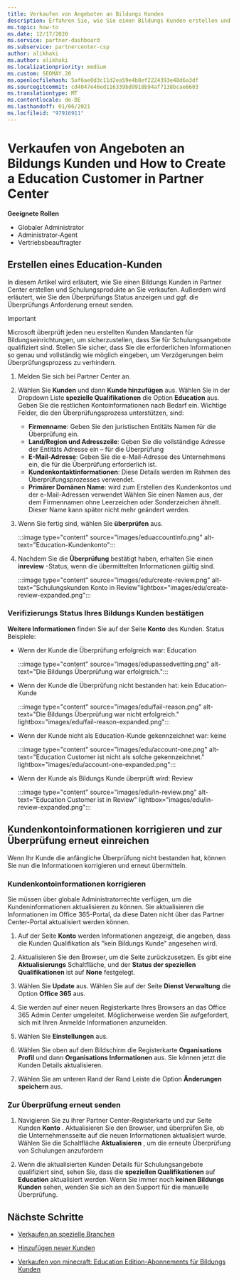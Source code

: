```yaml
---
title: Verkaufen von Angeboten an Bildungs Kunden
description: Erfahren Sie, wie Sie einen Bildungs Kunden erstellen und Angebote in Partner Center verkaufen. Beinhaltet die Bestätigung des Überprüfungs Status für ihren Bildungs Kunden.
ms.topic: how-to
ms.date: 12/17/2020
ms.service: partner-dashboard
ms.subservice: partnercenter-csp
author: alikhaki
ms.author: alikhaki
ms.localizationpriority: medium
ms.custom: SEOMAY.20
ms.openlocfilehash: 5af6ae0d3c11d2ea59e4b8ef2224393e48d6a3df
ms.sourcegitcommit: cd4047e46ed116339bd9918b94af7138bcae6603
ms.translationtype: MT
ms.contentlocale: de-DE
ms.lasthandoff: 01/06/2021
ms.locfileid: "97916911"
---
```

# <a name="how-to-sell-offers-to-education-customers-and-how-to-create-an-education-customer-in-partner-center"></a>Verkaufen von Angeboten an Bildungs Kunden und How to Create a Education Customer in Partner Center


**Geeignete Rollen**

- Globaler Administrator
- Administrator-Agent
- Vertriebsbeauftragter

## <a name="create-an-education-customer"></a>Erstellen eines Education-Kunden

In diesem Artikel wird erläutert, wie Sie einen Bildungs Kunden in Partner Center erstellen und Schulungsprodukte an Sie verkaufen. Außerdem wird erläutert, wie Sie den Überprüfungs Status anzeigen und ggf. die Überprüfungs Anforderung erneut senden.

> [!IMPORTANT]
> Microsoft überprüft jeden neu erstellten Kunden Mandanten für Bildungseinrichtungen, um sicherzustellen, dass Sie für Schulungsangebote qualifiziert sind.  Stellen Sie sicher, dass Sie die erforderlichen Informationen so genau und vollständig wie möglich eingeben, um Verzögerungen beim Überprüfungsprozess zu verhindern.

1. Melden Sie sich bei Partner Center an.

2. Wählen Sie **Kunden** und dann **Kunde hinzufügen** aus. Wählen Sie in der Dropdown Liste **spezielle Qualifikationen** die Option **Education** aus.  Geben Sie die restlichen Kontoinformationen nach Bedarf ein.  Wichtige Felder, die den Überprüfungsprozess unterstützen, sind:

   - **Firmenname**: Geben Sie den juristischen Entitäts Namen für die Überprüfung ein.
   - **Land/Region und Adresszeile**: Geben Sie die vollständige Adresse der Entitäts Adresse ein – für die Überprüfung
   - **E-Mail-Adresse**: Geben Sie die e-Mail-Adresse des Unternehmens ein, die für die Überprüfung erforderlich ist.
   - **Kundenkontaktinformationen**: Diese Details werden im Rahmen des Überprüfungsprozesses verwendet.
   - **Primärer Domänen Name**: wird zum Erstellen des Kundenkontos und der e-Mail-Adressen verwendet  Wählen Sie einen Namen aus, der dem Firmennamen ohne Leerzeichen oder Sonderzeichen ähnelt.  Dieser Name kann später nicht mehr geändert werden.

3. Wenn Sie fertig sind, wählen Sie **überprüfen** aus.

   :::image type="content" source="images/eduaccountinfo.png" alt-text="Education-Kundenkonto":::

4. Nachdem Sie die **Überprüfung** bestätigt haben, erhalten Sie einen **inreview** -Status, wenn die übermittelten Informationen gültig sind. 

    :::image type="content" source="images/edu/create-review.png" alt-text="Schulungskunden Konto in Review"lightbox="images/edu/create-review-expanded.png":::

### <a name="confirm-your-education-customers-verification-status"></a>Verifizierungs Status Ihres Bildungs Kunden bestätigen

**Weitere Informationen** finden Sie auf der Seite **Konto** des Kunden.
Status Beispiele:

- Wenn der Kunde die Überprüfung erfolgreich war: Education

   :::image type="content" source="images/edupassedvetting.png" alt-text="Die Bildungs Überprüfung war erfolgreich.":::

- Wenn der Kunde die Überprüfung nicht bestanden hat: kein Education-Kunde

   :::image type="content" source="images/edu/fail-reason.png" alt-text="Die Bildungs Überprüfung war nicht erfolgreich." lightbox="images/edu/fail-reason-expanded.png":::

- Wenn der Kunde nicht als Education-Kunde gekennzeichnet war: keine

   :::image type="content" source="images/edu/account-one.png" alt-text="Education Customer ist nicht als solche gekennzeichnet." lightbox="images/edu/account-one-expanded.png":::

- Wenn der Kunde als Bildungs Kunde überprüft wird: Review

    :::image type="content" source="images/edu/in-review.png" alt-text="Education Customer ist in Review" lightbox="images/edu/in-review-expanded.png":::

## <a name="correct-the-customer-account-info-and-resubmit-for-verification"></a>Kundenkontoinformationen korrigieren und zur Überprüfung erneut einreichen

Wenn Ihr Kunde die anfängliche Überprüfung nicht bestanden hat, können Sie nun die Informationen korrigieren und erneut übermitteln.

### <a name="correct-the-customer-account-information"></a>Kundenkontoinformationen korrigieren

Sie müssen über globale Administratorrechte verfügen, um die Kundeninformationen aktualisieren zu können. Sie aktualisieren die Informationen im Office 365-Portal, da diese Daten nicht über das Partner Center-Portal aktualisiert werden können.

1. Auf der Seite **Konto** werden Informationen angezeigt, die angeben, dass die Kunden Qualifikation als "kein Bildungs Kunde" angesehen wird.

2. Aktualisieren Sie den Browser, um die Seite zurückzusetzen. Es gibt eine **Aktualisierungs** Schaltfläche, und der **Status der speziellen Qualifikationen** ist auf **None** festgelegt.

3. Wählen Sie **Update** aus. Wählen Sie auf der Seite **Dienst Verwaltung** die Option **Office 365** aus.

4. Sie werden auf einer neuen Registerkarte Ihres Browsers an das Office 365 Admin Center umgeleitet. Möglicherweise werden Sie aufgefordert, sich mit Ihren Anmelde Informationen anzumelden.

5. Wählen Sie **Einstellungen** aus.

6. Wählen Sie oben auf dem Bildschirm die Registerkarte **Organisations Profil** und dann **Organisations Informationen** aus. Sie können jetzt die Kunden Details aktualisieren.

7. Wählen Sie am unteren Rand der Rand Leiste die Option **Änderungen speichern** aus.  

### <a name="resubmit-for-verification"></a>Zur Überprüfung erneut senden

1. Navigieren Sie zu ihrer Partner Center-Registerkarte und zur Seite Kunden **Konto** . Aktualisieren Sie den Browser, und überprüfen Sie, ob die Unternehmensseite auf die neuen Informationen aktualisiert wurde. Wählen Sie die Schaltfläche **Aktualisieren** , um die erneute Überprüfung von Schulungen anzufordern

2. Wenn die aktualisierten Kunden Details für Schulungsangebote qualifiziert sind, sehen Sie, dass die **speziellen Qualifikationen** auf **Education** aktualisiert werden. Wenn Sie immer noch **keinen Bildungs Kunden** sehen, wenden Sie sich an den Support für die manuelle Überprüfung.

## <a name="next-steps"></a>Nächste Schritte

- [Verkaufen an spezielle Branchen](get-special-pricing-for-offers.md)

- [Hinzufügen neuer Kunden](add-a-new-customer.md)

- [Verkaufen von minecraft: Education Edition-Abonnements für Bildungs Kunden](minecraft-subscriptions.md)
